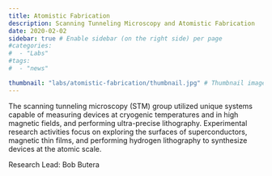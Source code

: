 ```yaml
---
title: Atomistic Fabrication
description: Scanning Tunneling Microscopy and Atomistic Fabrication
date: 2020-02-02
sidebar: true # Enable sidebar (on the right side) per page
#categories:
#  - "Labs"
#tags:
#  - "news"

thumbnail: "labs/atomistic-fabrication/thumbnail.jpg" # Thumbnail image
---
```

The scanning tunneling microscopy (STM) group utilized unique systems capable of measuring devices at cryogenic temperatures and in high magnetic fields, and performing ultra-precise lithography.  Experimental research activities focus on exploring the surfaces of superconductors, magnetic thin films, and performing hydrogen lithography to synthesize devices at the atomic scale.

Research Lead: Bob Butera